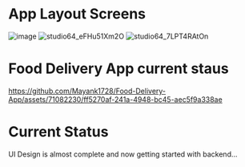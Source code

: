 # App Layout Screens
![image](https://github.com/Mayank1728/Food-Delivery-App/assets/71082230/384d9e2b-95aa-498d-a3f5-ead785c0c3dd) 
![studio64_eFHu51Xm2O](https://github.com/Mayank1728/Food-Delivery-App/assets/71082230/2e289203-8d93-4d9b-a3b5-b45bf7b03b2e)
![studio64_7LPT4RAtOn](https://github.com/Mayank1728/Food-Delivery-App/assets/71082230/11205985-7f3d-430c-bc46-17e484df4b41)

# Food Delivery App current staus


https://github.com/Mayank1728/Food-Delivery-App/assets/71082230/ff5270af-241a-4948-bc45-aec5f9a338ae




# Current Status 
UI Design is almost complete and now getting started with backend...
